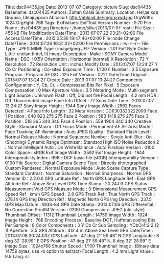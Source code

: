 Title: dsc04435.jpg
Date: 2013-07-07
Category: picture
Slug: dsc04435
Basename: dsc04435
Authors: Zoltan Csala
Summary:
Location: Негде код Цириха, Швајцарска
Ablpicurl: http://abload.de/img/roqwd.jpg
OrgWdth: 1024
OrgHght: 768
Tags:
ExifValues: ExifTool Version Number : 9.70
            File Name : dsc04435.jpg
            Directory : /home/slike/2013/07-07-rostilj
            File Size : 455 kB
            File Modification Date/Time : 2013:07:07 22:03:21+02:00
            File Access Date/Time : 2015:05:30 18:47:46+02:00
            File Inode Change Date/Time : 2014:07:26 16:31:32+02:00
            File Permissions : rw-r--r--
            File Type : JPEG
            MIME Type : image/jpeg
            JFIF Version : 1.01
            Exif Byte Order : Little-endian (Intel, II)
            Image Description :
            Make : SONY
            Camera Model Name : DSC-HX5V
            Orientation : Horizontal (normal)
            X Resolution : 72
            Y Resolution : 72
            Resolution Unit : inches
            Modify Date : 2013:07:07 13:24:27
            Y Cb Cr Positioning : Co-sited
            Exposure Time : 1/100
            F Number : 3.5
            Exposure Program : Program AE
            ISO : 125
            Exif Version : 0221
            Date/Time Original : 2013:07:07 13:24:27
            Create Date : 2013:07:07 13:24:27
            Components Configuration : Y, Cb, Cr, -
            Compressed Bits Per Pixel : 5
            Exposure Compensation : 0
            Max Aperture Value : 3.5
            Metering Mode : Multi-segment
            Light Source : Unknown
            Flash : Off, Did not fire
            Focal Length : 4.2 mm
            HDR : Off; Uncorrected image
            Face Info Offset : 72
            Sony Date Time : 2013:07:07 13:24:27
            Sony Image Height : 1944
            Sony Image Width : 2592
            Faces Detected : 4
            Face Info Length : 32
            Meta Version : DC6303320222000
            Face 1 Position : 648 923 275 275
            Face 2 Position : 583 1418 275 275
            Face 3 Position : 518 365 340 340
            Face 4 Position : 559 1904 340 340
            Creative Style : Standard
            Macro : Off
            Focus Mode : Permanent-AF
            AF Area Mode : Face Tracking
            AF Illuminator : Auto
            JPEG Quality : Standard
            Flash Level : Normal
            Release Mode : Normal
            Sequence Number : Single
            Anti-Blur : On (Shooting)
            Dynamic Range Optimizer : Standard
            High ISO Noise Reduction 2 : Normal
            Intelligent Auto : On
            White Balance : Auto
            Flashpix Version : 0100
            Color Space : sRGB
            Exif Image Width : 2592
            Exif Image Height : 1944
            Interoperability Index : R98 - DCF basic file (sRGB)
            Interoperability Version : 0100
            File Source : Digital Camera
            Scene Type : Directly photographed
            Custom Rendered : Normal
            Exposure Mode : Auto
            Scene Capture Type : Standard
            Contrast : Normal
            Saturation : Normal
            Sharpness : Normal
            GPS Version ID : 2.2.0.0
            GPS Latitude Ref : North
            GPS Longitude Ref : East
            GPS Altitude Ref : Above Sea Level
            GPS Time Stamp : 20:24:03
            GPS Status : Measurement Void
            GPS Measure Mode : 3-Dimensional Measurement
            GPS Speed Ref : km/h
            GPS Speed : 2.8
            GPS Track Ref : True North
            GPS Track : 278.14
            GPS Img Direction Ref : Magnetic North
            GPS Img Direction : 237.5
            GPS Map Datum : WGS-84
            GPS Date Stamp : 2013:07:06
            GPS Differential : No Correction
            PrintIM Version : 0300
            Compression : JPEG (old-style)
            Thumbnail Offset : 11312
            Thumbnail Length : 14759
            Image Width : 1024
            Image Height : 768
            Encoding Process : Baseline DCT, Huffman coding
            Bits Per Sample : 8
            Color Components : 3
            Y Cb Cr Sub Sampling : YCbCr4:2:2 (2 1)
            Aperture : 3.5
            GPS Altitude : 412.4 m Above Sea Level
            GPS Date/Time : 2013:07:06 20:24:03Z
            GPS Latitude : 47 deg 21' 59.48" N
            GPS Longitude : 8 deg 32' 28.99" E
            GPS Position : 47 deg 21' 59.48" N, 8 deg 32' 28.99" E
            Image Size : 1024x768
            Shutter Speed : 1/100
            Thumbnail Image : (Binary data 14759 bytes, use -b option to extract)
            Focal Length : 4.2 mm
            Light Value : 9.9
Lang: sr

